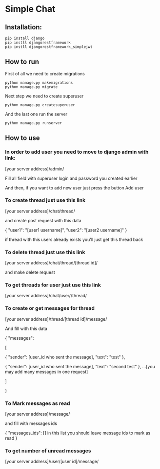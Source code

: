 # Simple Chat

## Installation:

```commndline
pip install django
pip instll djangorestframework
pip instll djangorestframework_simplejwt
```

## How to run

First of all we need to create migrations
```commandline
python manage.py makemigrations
python manage.py migrate
```
Next step we need to create superuser

```commandline
python manage.py createsuperuser
```

And the last one run the server

```commandline
python manage.py runserver
```


## How to use

### In order to add user you need to move to django admin with link: 

[your server address]/admin/

Fill all field with superuser login and password you created earlier

And then, if you want to add new user just press the button Add user

### To create thread just use this link

[your server address]/chat/thread/

and create post request with this data

{
    "user1": "[user1 username]",
    "user2": "[user2 username]"
}

if thread with this users already exists you'll just get this thread back

### To delete thread just use this link
[your server address]/chat/thread/[thread id]/

and make delete request

### To get threads for user just use this link

[your server address]/chat/user/<user id>/thread/

### To create or get messages for thread

[your server address]/thread/[thread id]/message/

And fill with this data

{
"messages":

[

{
    "sender": [user_id who sent the message],
    "text": "test"
},

{
    "sender": [user_id who sent the message],
    "text": "second test"
}, ...[you may add many messages in one request]

]

}


### To Mark messages as read

[your server address]/message/

and fill with messages ids 

{
 "messages_ids": [] in this list you should leave message ids to mark as read
}

### To get number of unread messages

[your server address]/user/[user id]/message/



